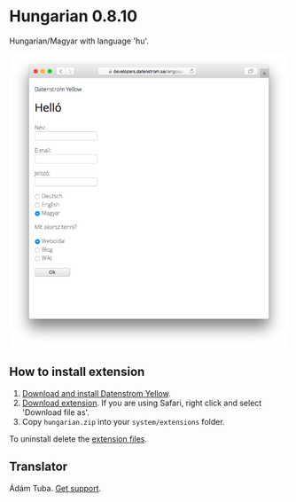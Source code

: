 Hungarian 0.8.10
===============
Hungarian/Magyar with language 'hu'.

<p align="center"><img src="hungarian-screenshot.png?raw=true" alt="Screenshot"></p>

## How to install extension

1. [Download and install Datenstrom Yellow](https://github.com/datenstrom/yellow/).
2. [Download extension](https://github.com/datenstrom/yellow-extensions/raw/master/zip/hungarian.zip). If you are using Safari, right click and select 'Download file as'.
3. Copy `hungarian.zip` into your `system/extensions` folder.

To uninstall delete the [extension files](extension.ini).

## Translator

Ádám Tuba. [Get support](https://developers.datenstrom.se/help/support).
